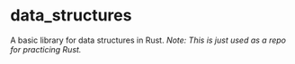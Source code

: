 # data_structures
A basic library for data structures in Rust.
*Note: This is just used as a repo for practicing Rust.*
